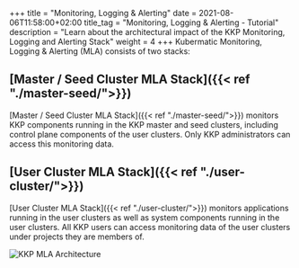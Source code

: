 +++
title = "Monitoring, Logging & Alerting"
date = 2021-08-06T11:58:00+02:00
title_tag = "Monitoring, Logging & Alerting - Tutorial"
description = "Learn about the architectural impact of the KKP Monitoring, Logging and Alerting Stack"
weight = 4
+++
Kubermatic Monitoring, Logging & Alerting (MLA) consists of two stacks:

## [Master / Seed Cluster MLA Stack]({{< ref "./master-seed/">}})

[Master / Seed Cluster MLA Stack]({{< ref "./master-seed/">}}) monitors KKP components running in the KKP master and seed clusters, including control plane components of the user clusters. Only KKP administrators can access this monitoring data.

## [User Cluster MLA Stack]({{< ref "./user-cluster/">}})

[User Cluster MLA Stack]({{< ref "./user-cluster/">}}) monitors applications running in the user clusters as well as system components running in the user clusters. All KKP users can access monitoring data of the user clusters under projects they are members of.

![KKP MLA Architecture](/img/kubermatic/main/architecture/kkp-mla-architecture.png?classes=shadow,border "KKP MLA Architecture")
